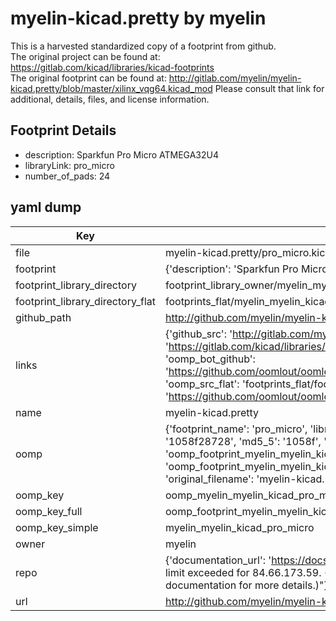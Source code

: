 # myelin-kicad.pretty by myelin  
This is a harvested standardized copy of a footprint from github.  
The original project can be found at:  
https://gitlab.com/kicad/libraries/kicad-footprints  
The original footprint can be found at:
http://gitlab.com/myelin/myelin-kicad.pretty/blob/master/xilinx_vqg64.kicad_mod
Please consult that link for additional, details, files, and license information.  
## Footprint Details
* description: Sparkfun Pro Micro ATMEGA32U4  
* libraryLink: pro_micro  
* number_of_pads: 24  
## yaml dump  
| Key | Value |  
| --- | --- |  
| file | myelin-kicad.pretty/pro_micro.kicad_mod |  
| footprint | {'description': 'Sparkfun Pro Micro ATMEGA32U4', 'libraryLink': 'pro_micro', 'number_of_pads': 24} |  
| footprint_library_directory | footprint_library_owner/myelin_myelin-kicad.pretty |  
| footprint_library_directory_flat | footprints_flat/myelin_myelin_kicad_pro_micro/working |  
| github_path | http://github.com/myelin/myelin-kicad.pretty/blob/master/pro_micro.kicad_mod |  
| links | {'github_src': 'http://gitlab.com/myelin/myelin-kicad.pretty/blob/master/xilinx_vqg64.kicad_mod', 'github_src_repo': 'https://gitlab.com/kicad/libraries/kicad-footprints', 'oomp_bot': 'footprints/myelin_myelin_kicad_pro_micro/working', 'oomp_bot_github': 'https://github.com/oomlout/oomlout_oomp_footprint_bot/tree/main/footprints/myelin_myelin_kicad_pro_micro/working', 'oomp_src_flat': 'footprints_flat/footprints_flat/myelin_myelin_kicad_pro_micro/working', 'oomp_src_flat_github': 'https://github.com/oomlout/oomlout_oomp_footprint_src/tree/main/footprints_flat/myelin_myelin_kicad_pro_micro/working'} |  
| name | myelin-kicad.pretty |  
| oomp | {'footprint_name': 'pro_micro', 'library_name': 'myelin_kicad', 'md5': '1058f2872811c4b98b049e099f39ff2f', 'md5_10': '1058f28728', 'md5_5': '1058f', 'md5_6': '1058f2', 'oomp_key': 'oomp_myelin_myelin_kicad_pro_micro', 'oomp_key_extra': 'oomp_footprint_myelin_myelin_kicad_pro_micro', 'oomp_key_full': 'oomp_footprint_myelin_myelin_kicad_pro_micro_1058f2', 'oomp_key_simple': 'myelin_myelin_kicad_pro_micro', 'original_filename': 'myelin-kicad.pretty/pro_micro.kicad_mod', 'owner_name': 'myelin'} |  
| oomp_key | oomp_myelin_myelin_kicad_pro_micro |  
| oomp_key_full | oomp_footprint_myelin_myelin_kicad_pro_micro |  
| oomp_key_simple | myelin_myelin_kicad_pro_micro |  
| owner | myelin |  
| repo | {'documentation_url': 'https://docs.github.com/rest/overview/resources-in-the-rest-api#rate-limiting', 'message': "API rate limit exceeded for 84.66.173.59. (But here's the good news: Authenticated requests get a higher rate limit. Check out the documentation for more details.)"} |  
| url | http://github.com/myelin/myelin-kicad.pretty |  

